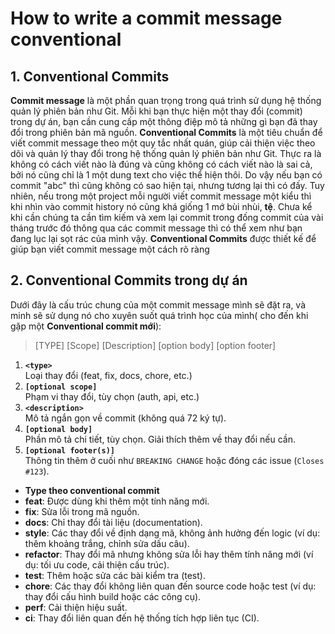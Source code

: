 # How to write a commit message conventional 

## 1. Conventional Commits 
  **Commit message** là một phần quan trọng trong quá trình sử dụng hệ thống quản lý phiên bản như Git. Mỗi khi bạn thực hiện một thay đổi (commit) trong dự án, bạn cần cung cấp một thông điệp mô tả những gì bạn đã thay đổi trong phiên bản mã nguồn. 
  **Conventional Commits** là một tiêu chuẩn để viết commit message theo một quy tắc nhất quán, giúp cải thiện việc theo dõi và quản lý thay đổi trong hệ thống quản lý phiên bản như Git. 
  Thực ra là không có cách viết nào là đúng và cũng không có cách viết nào là sai cả, bởi nó cũng chỉ là 1 một dung text cho việc thể hiện thôi. Do vậy nếu bạn có commit "abc" thì cũng không có sao hiện tại, nhưng tương lại thì có đấy. Tuy nhiên, nếu trong một project mỗi người viết commit message một kiểu thì khi nhìn vào commit history nó cũng khá giống 1 mớ bùi nhùi, **tệ**. Chưa kể khi cần chúng ta cần tìm kiếm và xem lại commit trong đống commit của vài tháng trước đó thông qua các commit message thì có thể xem như bạn đang lục lại sọt rác của mình vậy.
  **Conventional Commits** được thiết kế để giúp bạn viết commit message một cách rõ ràng

## 2. Conventional Commits trong dự án
  Dưới đây là cấu trúc chung của một commit message mình sẽ đặt ra, và minh sẽ sử dụng nó cho xuyên suốt quá trình học của mình( cho đến khi gặp một **Conventional commit mới**):
  > &#91;TYPE&#93; &#91;Scope&#93; &#91;Description&#93;
  &#91;option body&#93;
  &#91;option footer&#93;

  1. **`<type>`**  
   Loại thay đổi (feat, fix, docs, chore, etc.) 
  2. **`[optional scope]`**  
   Phạm vi thay đổi, tùy chọn (auth, api, etc.)
  3. **`<description>`**  
   Mô tả ngắn gọn về commit (không quá 72 ký tự).
  4. **`[optional body]`**  
   Phần mô tả chi tiết, tùy chọn. Giải thích thêm về thay đổi nếu cần.
  5. **`[optional footer(s)]`**  
   Thông tin thêm ở cuối như `BREAKING CHANGE` hoặc đóng các issue (`Closes #123`). 

  - **Type theo conventional commit**
  - **feat**: Được dùng khi thêm một tính năng mới.
  - **fix**: Sửa lỗi trong mã nguồn.
  - **docs**: Chỉ thay đổi tài liệu (documentation).
  - **style**: Các thay đổi về định dạng mã, không ảnh hưởng đến logic (ví dụ: thêm khoảng trắng, chỉnh sửa dấu câu).
  - **refactor**: Thay đổi mã nhưng không sửa lỗi hay thêm tính năng mới (ví dụ: tối ưu code, cải thiện cấu trúc).
  - **test**: Thêm hoặc sửa các bài kiểm tra (test).
  - **chore**: Các thay đổi không liên quan đến source code hoặc test (ví dụ: thay đổi cấu hình build hoặc các công cụ).
  - **perf**: Cải thiện hiệu suất.
  - **ci**: Thay đổi liên quan đến hệ thống tích hợp liên tục (CI).